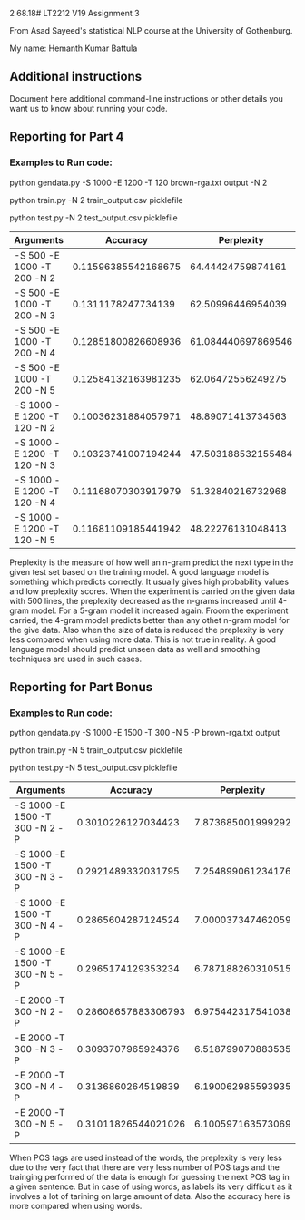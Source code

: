 

2
68.18# LT2212 V19 Assignment 3

From Asad Sayeed's statistical NLP course at the University of Gothenburg.

My name: Hemanth Kumar Battula

## Additional instructions

Document here additional command-line instructions or other details you
want us to know about running your code.

## Reporting for Part 4

### Examples to Run code:
python gendata.py -S 1000 -E 1200 -T 120 brown-rga.txt output -N 2

python train.py -N 2 train_output.csv picklefile

python test.py -N 2 test_output.csv picklefile


| Arguments                        | Accuracy              | Perplexity              |
|----------------------------------|-----------------------|-------------------------|
| -S 500 -E 1000 -T 200  -N 2      | 0.11596385542168675   | 64.44424759874161       |
| -S 500 -E 1000 -T 200  -N 3      | 0.1311178247734139    | 62.50996446954039       |
| -S 500 -E 1000 -T 200  -N 4      | 0.12851800826608936   | 61.084440697869546      |
| -S 500 -E 1000 -T 200  -N 5      | 0.12584132163981235   | 62.06472556249275       |
| -S 1000 -E 1200 -T 120 -N 2      | 0.10036231884057971   | 48.89071413734563       |
| -S 1000 -E 1200 -T 120 -N 3      | 0.10323741007194244   | 47.503188532155484      |
| -S 1000 -E 1200 -T 120 -N 4      | 0.11168070303917979   | 51.32840216732968       |
| -S 1000 -E 1200 -T 120 -N 5      | 0.11681109185441942   | 48.22276131048413       |


Preplexity is the measure of how well an n-gram predict the next type in the given test set based on the training model.
A good language model is something which predicts correctly. It usually gives high probability values and low preplexity scores.
When the experiment is carried on the given data with 500 lines, the preplexity decreased as the n-grams increased until 4-gram model. For a 5-gram model it increased again. Froom the experiment carried, the 4-gram model predicts better than any othet n-gram model for the give data. Also when the size of data is reduced the preplexity is very less compared when using more data. This is not true in reality. A good language model should predict unseen data as well and smoothing techniques are used in such cases.

## Reporting for Part Bonus 

### Examples to Run code:
python gendata.py -S 1000 -E 1500 -T 300 -N 5 -P brown-rga.txt output

python train.py -N 5 train_output.csv picklefile

python test.py -N 5 test_output.csv picklefile


| Arguments                        | Accuracy              | Perplexity              |
|----------------------------------|-----------------------|-------------------------|
| -S 1000 -E 1500 -T 300 -N 2 -P   | 0.3010226127034423    | 7.873685001999292       |
| -S 1000 -E 1500 -T 300 -N 3 -P   | 0.2921489332031795    | 7.254899061234176       |
| -S 1000 -E 1500 -T 300 -N 4 -P   | 0.2865604287124524    | 7.000037347462059       |
| -S 1000 -E 1500 -T 300 -N 5 -P   | 0.2965174129353234    | 6.787188260310515       |
| -E 2000 -T 300 -N 2 -P           | 0.28608657883306793   | 6.975442317541038       |
| -E 2000 -T 300 -N 3 -P           | 0.3093707965924376    | 6.518799070883535       |
| -E 2000 -T 300 -N 4 -P           | 0.3136860264519839    | 6.190062985593935       |
| -E 2000 -T 300 -N 5 -P           | 0.31011826544021026   | 6.100597163573069       |


When POS tags are used instead of the words, the preplexity is very less due to the very fact that there are very less number of POS tags and the trainging performed of the data is enough for guessing the next POS tag in a given sentence. But in case of using words, as labels its very difficult as it involves a lot of tarining on large amount of data. Also the accuracy here is more compared when using words.
